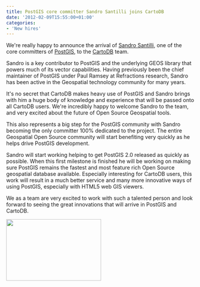 ```yaml
---
title: PostGIS core committer Sandro Santilli joins CartoDB
date: '2012-02-09T15:55:00+01:00'
categories:
- 'New hires'
---
```


We're really happy to announce the arrival of <a href="http://www.vizzuality.com/team/sandro">Sandro Santilli</a>, one of the core committers of <a href="http://postgis.refractions.net/">PostGIS</a>, to the <a href="http://www.cartodb.com">CartoDB</a> team.

Sandro is a key contributor to PostGIS and the underlying GEOS library that powers much of its vector capabilities. Having previously been the chief maintainer of PostGIS under Paul Ramsey at Refractions research, Sandro has been active in the Geospatial technology community for many years.

It's no secret that CartoDB makes heavy use of PostGIS and Sandro brings with him a huge body of knowledge and experience that will be passed onto all CartoDB users. We're incredibly happy to welcome Sandro to the team, and very excited about the future of Open Source Geospatial tools.

This also represents a big step for the PostGIS community with Sandro becoming the only committer 100% dedicated to the project. The entire Geospatial Open Source community will start benefiting very quickly as he helps drive PostGIS development.

Sandro will start working helping to get PostGIS 2.0 released as quickly as possible. When this first milestone is finished he will be working on making sure PostGIS remains the fastest and most feature rich Open Source geospatial database available. Especially interesting for CartoDB users, this work will result in a much better service and many more innovative ways of using PostGIS, especially with HTML5 web GIS viewers.

We as a team are very excited to work with such a talented person and look forward to seeing the great innovations that will arrive in PostGIS and CartoDB. 

<img align="left" height="165" src="http://cartodb.s3.amazonaws.com/tumblr/posts/strk.jpg" width="254"/>

